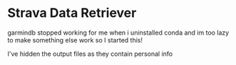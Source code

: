 # Strava Data Retriever

garmindb stopped working for me when i uninstalled conda and im too lazy to make something else work
so I started this!

I've hidden the output files as they contain personal info 


